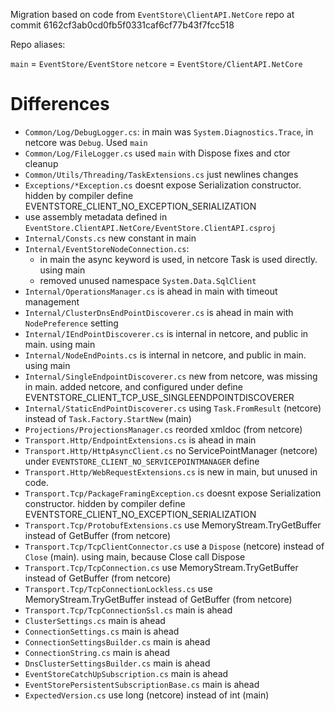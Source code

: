 Migration based on code from `EventStore\ClientAPI.NetCore` repo
at commit 6162cf3ab0cd0fb5f0331caf6cf77b43f7fcc518

Repo aliases:

`main` = `EventStore/EventStore`
`netcore` = `EventStore/ClientAPI.NetCore`

# Differences

- `Common/Log/DebugLogger.cs`: in main was `System.Diagnostics.Trace`, in netcore was `Debug`. Used `main`
- `Common/Log/FileLogger.cs` used `main` with Dispose fixes and ctor cleanup
- `Common/Utils/Threading/TaskExtensions.cs` just newlines changes
- `Exceptions/*Exception.cs` doesnt expose Serialization constructor. hidden by compiler define EVENTSTORE_CLIENT_NO_EXCEPTION_SERIALIZATION
- use assembly metadata defined in `EventStore.ClientAPI.NetCore/EventStore.ClientAPI.csproj`
- `Internal/Consts.cs` new constant in main
- `Internal/EventStoreNodeConnection.cs`:
    - in main the async keyword is used, in netcore Task is used directly. using main 
    - removed unused namespace `System.Data.SqlClient`
- `Internal/OperationsManager.cs` is ahead in main with timeout management
- `Internal/ClusterDnsEndPointDiscoverer.cs` is ahead in main with `NodePreference` setting
- `Internal/IEndPointDiscoverer.cs` is internal in netcore, and public in main. using main
- `Internal/NodeEndPoints.cs` is internal in netcore, and public in main. using main
- `Internal/SingleEndpointDiscoverer.cs` new from netcore, was missing in main. added netcore, and configured under define EVENTSTORE_CLIENT_TCP_USE_SINGLEENDPOINTDISCOVERER
- `Internal/StaticEndPointDiscoverer.cs` using `Task.FromResult` (netcore) instead of `Task.Factory.StartNew` (main)
- `Projections/ProjectionsManager.cs` reorded xmldoc (from netcore)
- `Transport.Http/EndpointExtensions.cs` is ahead in main
- `Transport.Http/HttpAsyncClient.cs` no ServicePointManager (netcore) under `EVENTSTORE_CLIENT_NO_SERVICEPOINTMANAGER` define
- `Transport.Http/WebRequestExtensions.cs` is new in main, but unused in code.
- `Transport.Tcp/PackageFramingException.cs` doesnt expose Serialization constructor. hidden by compiler define EVENTSTORE_CLIENT_NO_EXCEPTION_SERIALIZATION
- `Transport.Tcp/ProtobufExtensions.cs` use MemoryStream.TryGetBuffer instead of GetBuffer (from netcore)
- `Transport.Tcp/TcpClientConnector.cs` use a `Dispose` (netcore) instead of `Close` (main). using main, because Close call Dispose
- `Transport.Tcp/TcpConnection.cs` use MemoryStream.TryGetBuffer instead of GetBuffer (from netcore)
- `Transport.Tcp/TcpConnectionLockless.cs` use MemoryStream.TryGetBuffer instead of GetBuffer (from netcore)
- `Transport.Tcp/TcpConnectionSsl.cs` main is ahead
- `ClusterSettings.cs` main is ahead
- `ConnectionSettings.cs` main is ahead
- `ConnectionSettingsBuilder.cs` main is ahead
- `ConnectionString.cs` main is ahead
- `DnsClusterSettingsBuilder.cs` main is ahead
- `EventStoreCatchUpSubscription.cs` main is ahead
- `EventStorePersistentSubscriptionBase.cs` main is ahead
- `ExpectedVersion.cs` use long (netcore) instead of int (main)
